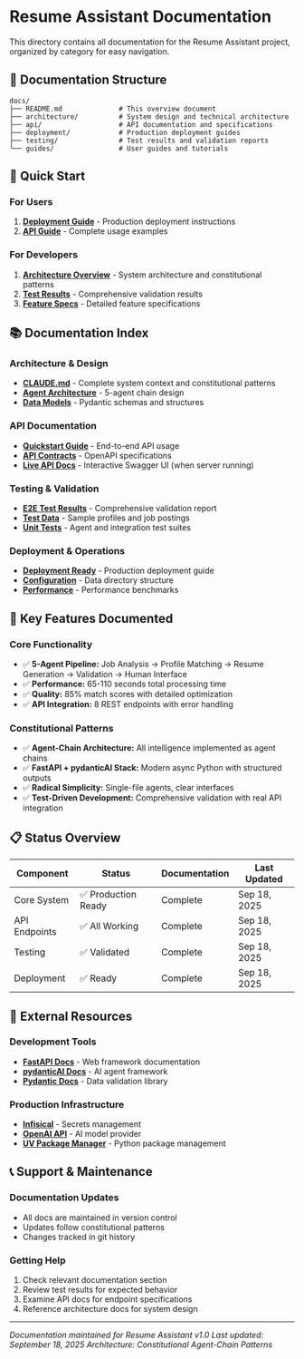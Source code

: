 # Resume Assistant Documentation

This directory contains all documentation for the Resume Assistant project, organized by category for easy navigation.

## 📁 Documentation Structure

```
docs/
├── README.md              # This overview document
├── architecture/          # System design and technical architecture
├── api/                   # API documentation and specifications
├── deployment/            # Production deployment guides
├── testing/               # Test results and validation reports
└── guides/                # User guides and tutorials
```

## 🚀 Quick Start

### For Users
1. **[Deployment Guide](deployment/DEPLOYMENT_READY.md)** - Production deployment instructions
2. **[API Guide](../specs/001-resume-tailoring-feature/quickstart.md)** - Complete usage examples

### For Developers
1. **[Architecture Overview](../CLAUDE.md)** - System architecture and constitutional patterns
2. **[Test Results](testing/E2E_TEST_RESULTS.md)** - Comprehensive validation results
3. **[Feature Specs](../specs/001-resume-tailoring-feature/)** - Detailed feature specifications

## 📚 Documentation Index

### Architecture & Design
- **[CLAUDE.md](../CLAUDE.md)** - Complete system context and constitutional patterns
- **[Agent Architecture](../specs/001-resume-tailoring-feature/spec.md)** - 5-agent chain design
- **[Data Models](../specs/001-resume-tailoring-feature/data-model.md)** - Pydantic schemas and structures

### API Documentation
- **[Quickstart Guide](../specs/001-resume-tailoring-feature/quickstart.md)** - End-to-end API usage
- **[API Contracts](../specs/001-resume-tailoring-feature/contracts/)** - OpenAPI specifications
- **[Live API Docs](http://localhost:8000/docs)** - Interactive Swagger UI (when server running)

### Testing & Validation
- **[E2E Test Results](testing/E2E_TEST_RESULTS.md)** - Comprehensive validation report
- **[Test Data](../data/test/)** - Sample profiles and job postings
- **[Unit Tests](../tests/)** - Agent and integration test suites

### Deployment & Operations
- **[Deployment Ready](deployment/DEPLOYMENT_READY.md)** - Production deployment guide
- **[Configuration](../data/README.md)** - Data directory structure
- **[Performance](testing/E2E_TEST_RESULTS.md#performance-analysis)** - Performance benchmarks

## 🎯 Key Features Documented

### Core Functionality
- ✅ **5-Agent Pipeline:** Job Analysis → Profile Matching → Resume Generation → Validation → Human Interface
- ✅ **Performance:** 65-110 seconds total processing time
- ✅ **Quality:** 85% match scores with detailed optimization
- ✅ **API Integration:** 8 REST endpoints with error handling

### Constitutional Patterns
- ✅ **Agent-Chain Architecture:** All intelligence implemented as agent chains
- ✅ **FastAPI + pydanticAI Stack:** Modern async Python with structured outputs
- ✅ **Radical Simplicity:** Single-file agents, clear interfaces
- ✅ **Test-Driven Development:** Comprehensive validation with real API integration

## 📋 Status Overview

| Component | Status | Documentation | Last Updated |
|-----------|---------|---------------|--------------|
| Core System | ✅ Production Ready | Complete | Sep 18, 2025 |
| API Endpoints | ✅ All Working | Complete | Sep 18, 2025 |
| Testing | ✅ Validated | Complete | Sep 18, 2025 |
| Deployment | ✅ Ready | Complete | Sep 18, 2025 |

## 🔗 External Resources

### Development Tools
- **[FastAPI Docs](https://fastapi.tiangolo.com/)** - Web framework documentation
- **[pydanticAI Docs](https://ai.pydantic.dev/)** - AI agent framework
- **[Pydantic Docs](https://docs.pydantic.dev/)** - Data validation library

### Production Infrastructure
- **[Infisical](https://infisical.com/)** - Secrets management
- **[OpenAI API](https://platform.openai.com/)** - AI model provider
- **[UV Package Manager](https://docs.astral.sh/uv/)** - Python package management

## 📞 Support & Maintenance

### Documentation Updates
- All docs are maintained in version control
- Updates follow constitutional patterns
- Changes tracked in git history

### Getting Help
1. Check relevant documentation section
2. Review test results for expected behavior
3. Examine API docs for endpoint specifications
4. Reference architecture docs for system design

---

*Documentation maintained for Resume Assistant v1.0*
*Last updated: September 18, 2025*
*Architecture: Constitutional Agent-Chain Patterns*